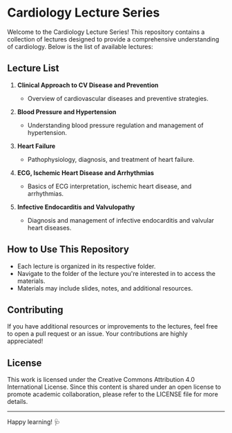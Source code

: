 # Cardiology Lecture Series

Welcome to the Cardiology Lecture Series! This repository contains a collection of lectures designed to provide a comprehensive understanding of cardiology. Below is the list of available lectures:

## Lecture List

1. **Clinical Approach to CV Disease and Prevention**  
   - Overview of cardiovascular diseases and preventive strategies.

2. **Blood Pressure and Hypertension**  
   - Understanding blood pressure regulation and management of hypertension.

3. **Heart Failure**  
   - Pathophysiology, diagnosis, and treatment of heart failure.

4. **ECG, Ischemic Heart Disease and Arrhythmias**  
   - Basics of ECG interpretation, ischemic heart disease, and arrhythmias.

5. **Infective Endocarditis and Valvulopathy**  
   - Diagnosis and management of infective endocarditis and valvular heart diseases.

## How to Use This Repository

- Each lecture is organized in its respective folder.
- Navigate to the folder of the lecture you're interested in to access the materials.
- Materials may include slides, notes, and additional resources.

## Contributing

If you have additional resources or improvements to the lectures, feel free to open a pull request or an issue. Your contributions are highly appreciated!

## License

This work is licensed under the Creative Commons Attribution 4.0 International License. Since this content is shared under an open license to promote academic collaboration, please refer to the LICENSE file for more details.

---

Happy learning! 🩺
